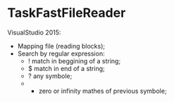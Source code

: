 # TaskFastFileReader
VisualStudio 2015:
  - Mapping file (reading blocks);
  - Search by regular expression:
      - ! match in beggining of a string;
      - $ match in end of a string;
      - ? any symbole;
      - * zero or infinity mathes of previous symbole;
